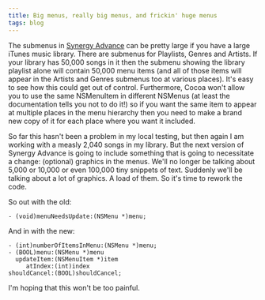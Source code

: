 ```yaml
---
title: Big menus, really big menus, and frickin' huge menus
tags: blog
---
```


The submenus in [Synergy Advance](http://wincent.dev/a/products/synergy-advance/) can be pretty large if you have a large iTunes music library. There are submenus for Playlists, Genres and Artists. If your library has 50,000 songs in it then the submenu showing the library playlist alone will contain 50,000 menu items (and all of those items will appear in the Artists and Genres submenus too at various places). It's easy to see how this could get out of control. Furthermore, Cocoa won't allow you to use the same NSMenuItem in different NSMenus (at least the documentation tells you not to do it!) so if you want the same item to appear at multiple places in the menu hierarchy then you need to make a brand new copy of it for each place where you want it included.

So far this hasn't been a problem in my local testing, but then again I am working with a measly 2,040 songs in my library. But the next version of Synergy Advance is going to include something that is going to necessitate a change: (optional) graphics in the menus. We'll no longer be talking about 5,000 or 10,000 or even 100,000 tiny snippets of text. Suddenly we'll be talking about a lot of graphics. A load of them. So it's time to rework the code.

So out with the old:

    - (void)menuNeedsUpdate:(NSMenu *)menu;

And in with the new:

    - (int)numberOfItemsInMenu:(NSMenu *)menu;
    - (BOOL)menu:(NSMenu *)menu
      updateItem:(NSMenuItem *)item
         atIndex:(int)index
    shouldCancel:(BOOL)shouldCancel;

I'm hoping that this won't be too painful.
